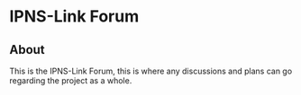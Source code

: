 # IPNS-Link Forum

## About

This is the IPNS-Link Forum, this is where any discussions and plans can go regarding the project as a whole.
